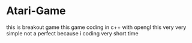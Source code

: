 # Atari-Game

this is breakout game
this game coding in c++ with opengl
this very very simple not a perfect  because i coding very short time
